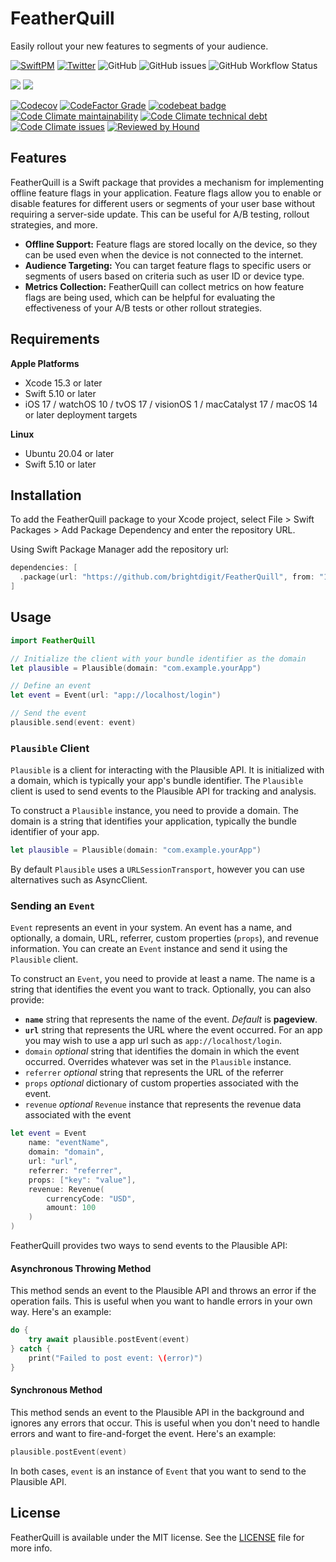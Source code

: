 # FeatherQuill

Easily rollout your new features to segments of your audience.

[![SwiftPM](https://img.shields.io/badge/SPM-Linux%20%7C%20iOS%20%7C%20macOS%20%7C%20watchOS%20%7C%20tvOS-success?logo=swift)](https://swift.org)
[![Twitter](https://img.shields.io/badge/twitter-@brightdigit-blue.svg?style=flat)](http://twitter.com/brightdigit)
![GitHub](https://img.shields.io/github/license/brightdigit/FeatherQuill)
![GitHub issues](https://img.shields.io/github/issues/brightdigit/FeatherQuill)
![GitHub Workflow Status](https://img.shields.io/github/actions/workflow/status/brightdigit/FeatherQuill/FeatherQuill.yml?label=actions&logo=github&?branch=main)

[![](https://img.shields.io/endpoint?url=https%3A%2F%2Fswiftpackageindex.com%2Fapi%2Fpackages%2Fbrightdigit%2FFeatherQuill%2Fbadge%3Ftype%3Dswift-versions)](https://swiftpackageindex.com/brightdigit/FeatherQuill)
[![](https://img.shields.io/endpoint?url=https%3A%2F%2Fswiftpackageindex.com%2Fapi%2Fpackages%2Fbrightdigit%2FFeatherQuill%2Fbadge%3Ftype%3Dplatforms)](https://swiftpackageindex.com/brightdigit/FeatherQuill)

[![Codecov](https://img.shields.io/codecov/c/github/brightdigit/FeatherQuill)](https://codecov.io/gh/brightdigit/FeatherQuill)
[![CodeFactor Grade](https://img.shields.io/codefactor/grade/github/brightdigit/FeatherQuill)](https://www.codefactor.io/repository/github/brightdigit/FeatherQuill)
[![codebeat badge](https://codebeat.co/badges/94a8313d-2215-4ef6-8690-ab7b3e06369c)](https://codebeat.co/projects/github-com-brightdigit-mistkit-main)
[![Code Climate maintainability](https://img.shields.io/codeclimate/maintainability/brightdigit/FeatherQuill)](https://codeclimate.com/github/brightdigit/FeatherQuill)
[![Code Climate technical debt](https://img.shields.io/codeclimate/tech-debt/brightdigit/FeatherQuill?label=debt)](https://codeclimate.com/github/brightdigit/FeatherQuill)
[![Code Climate issues](https://img.shields.io/codeclimate/issues/brightdigit/FeatherQuill)](https://codeclimate.com/github/brightdigit/FeatherQuill)
[![Reviewed by Hound](https://img.shields.io/badge/Reviewed_by-Hound-8E64B0.svg)](https://houndci.com)

## Features

FeatherQuill is a Swift package that provides a mechanism for implementing offline feature flags in your application. Feature flags allow you to enable or disable features for different users or segments of your user base without requiring a server-side update. This can be useful for A/B testing, rollout strategies, and more.

* **Offline Support:** Feature flags are stored locally on the device, so they can be used even when the device is not connected to the internet.
* **Audience Targeting:** You can target feature flags to specific users or segments of users based on criteria such as user ID or device type.
* **Metrics Collection:** FeatherQuill can collect metrics on how feature flags are being used, which can be helpful for evaluating the effectiveness of your A/B tests or other rollout strategies.

## Requirements 

**Apple Platforms**

- Xcode 15.3 or later
- Swift 5.10 or later
- iOS 17 / watchOS 10 / tvOS 17 / visionOS 1 / macCatalyst 17 / macOS 14 or later deployment targets

**Linux**

- Ubuntu 20.04 or later
- Swift 5.10 or later

## Installation

To add the FeatherQuill package to your Xcode project, select File > Swift Packages > Add Package Dependency and enter the repository URL.

Using Swift Package Manager add the repository url:

```swift
dependencies: [
  .package(url: "https://github.com/brightdigit/FeatherQuill", from: "1.0.0-alpha.1")
]
```

## Usage

```swift
import FeatherQuill

// Initialize the client with your bundle identifier as the domain
let plausible = Plausible(domain: "com.example.yourApp")

// Define an event
let event = Event(url: "app://localhost/login")

// Send the event
plausible.send(event: event)
```

### `Plausible` Client

`Plausible` is a client for interacting with the Plausible API. It is initialized with a domain, which is typically your app's bundle identifier. The `Plausible` client is used to send events to the Plausible API for tracking and analysis.

To construct a `Plausible` instance, you need to provide a domain. The domain is a string that identifies your application, typically the bundle identifier of your app.

```swift
let plausible = Plausible(domain: "com.example.yourApp")
```

By default `Plausible` uses a `URLSessionTransport`, however you can use alternatives such as AsyncClient.

### Sending an `Event`

`Event` represents an event in your system. An event has a name, and optionally, a domain, URL, referrer, custom properties (`props`), and revenue information. You can create an `Event` instance and send it using the `Plausible` client.

To construct an `Event`, you need to provide at least a name. The name is a string that identifies the event you want to track. Optionally, you can also provide:

- **`name`** string that represents the name of the event. _Default_ is **pageview**.
- **`url`** string that represents the URL where the event occurred. For an app you may wish to use a app url such as `app://localhost/login`.
- `domain` _optional_ string that identifies the domain in which the event occurred. Overrides whatever was set in the `Plausible` instance.
- `referrer` _optional_ string that represents the URL of the referrer
- `props` _optional_ dictionary of custom properties associated with the event.
- `revenue` _optional_ `Revenue` instance that represents the revenue data associated with the event

```swift
let event = Event
    name: "eventName", 
    domain: "domain",
    url: "url", 
    referrer: "referrer", 
    props: ["key": "value"], 
    revenue: Revenue(
        currencyCode: "USD", 
        amount: 100
    )
)
```

FeatherQuill provides two ways to send events to the Plausible API:

#### Asynchronous Throwing Method

This method sends an event to the Plausible API and throws an error if the operation fails. This is useful when you want to handle errors in your own way. Here's an example:

```swift
do {
    try await plausible.postEvent(event)
} catch {
    print("Failed to post event: \(error)")
}
```

#### Synchronous Method

This method sends an event to the Plausible API in the background and ignores any errors that occur. This is useful when you don't need to handle errors and want to fire-and-forget the event. Here's an example:

```swift
plausible.postEvent(event)
```

In both cases, `event` is an instance of `Event` that you want to send to the Plausible API.

## License

FeatherQuill is available under the MIT license. See the [LICENSE](LICENSE) file for more info.